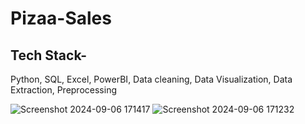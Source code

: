 # Pizaa-Sales

## Tech Stack-
Python, SQL, Excel, PowerBI, Data cleaning, Data Visualization, Data Extraction, Preprocessing


![Screenshot 2024-09-06 171417](https://github.com/user-attachments/assets/c757b484-f435-4798-b7e4-a4f832784d34)
![Screenshot 2024-09-06 171232](https://github.com/user-attachments/assets/58bd25e0-5df9-4297-a85c-e104c7c2b349)
